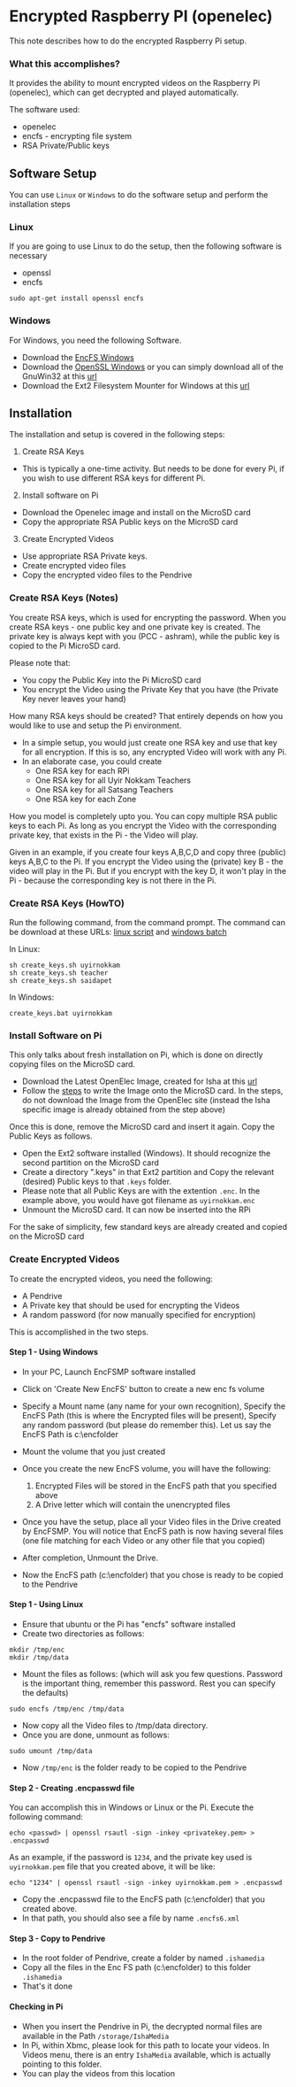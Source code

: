 # Encrypted Raspberry PI (openelec)

This note describes how to do the encrypted Raspberry Pi setup.

### What this accomplishes?

It provides the ability to mount encrypted videos on the Raspberry Pi (openelec), which can get decrypted and played automatically.

The software used:
   * openelec
   * encfs - encrypting file system
   * RSA Private/Public keys

## Software Setup

You can use `Linux` or `Windows` to do the software setup and perform the installation steps

### Linux

If you are going to use Linux to do the setup, then the following software is necessary

* openssl
* encfs

```
sudo apt-get install openssl encfs
```

### Windows

For Windows, you need the following Software.

* Download the [EncFS Windows](http://encfsmp.sourceforge.net/download.html)
* Download the [OpenSSL Windows](https://www.openssl.org/related/binaries.html) or you can simply download all of the GnuWin32 at this [url](http://gnuwin32.sourceforge.net/)
* Download the Ext2 Filesystem Mounter for Windows at this [url](http://sourceforge.net/projects/ext2fsd/)


## Installation 

The installation and setup is covered in the following steps:

1. Create RSA Keys 
  * This is typically a one-time activity. But needs to be done for every Pi, if you wish to use different RSA keys for different Pi.
2. Install software on Pi
  * Download the Openelec image and install on the MicroSD card
  * Copy the appropriate RSA Public keys on the MicroSD card
3. Create Encrypted Videos
  * Use appropriate RSA Private keys.
  * Create encrypted video files
  * Copy the encrypted video files to the Pendrive

### Create RSA Keys (Notes)

You create RSA keys, which is used for encrypting the password. When you create RSA keys - one public key and one private key is created. 
The private key is always kept with you (PCC - ashram), while the public key is copied to the Pi MicroSD card.

Please note that:
  * You copy the Public Key into the Pi MicroSD card
  * You encrypt the Video using the Private Key that you have (the Private Key never leaves your hand)

How many RSA keys should be created? That entirely depends on how you would like to use and setup the Pi environment.

* In a simple setup, you would just create one RSA key and use that key for all encryption. If this is so, any encrypted Video will work with any Pi.
* In an elaborate case, you could create
   * One RSA key for each RPi
   * One RSA key for all Uyir Nokkam Teachers
   * One RSA key for all Satsang Teachers
   * One RSA key for each Zone

How you model is completely upto you. You can copy multiple RSA public keys to each Pi. As long as you encrypt the Video with the corresponding private key, that 
exists in the Pi - the Video will play.

Given in an example, if you create four keys A,B,C,D and copy three (public) keys A,B,C to the Pi. If you encrypt the Video using the (private) key B - the video will 
play in the Pi. But if you encrypt with the key D, it won't play in the Pi - because the corresponding key is not there in the Pi.

### Create RSA Keys (HowTO)

Run the following command, from the command prompt. The command can be download at these URLs:  [linux script](create_keys.sh) and [windows batch](create_keys.bat)

In Linux:

```
sh create_keys.sh uyirnokkam
sh create_keys.sh teacher
sh create_keys.sh saidapet
```

In Windows:

```
create_keys.bat uyirnokkam
```


### Install Software on Pi

This only talks about fresh installation on Pi, which is done on directly copying files on the MicroSD card.

* Download the Latest OpenElec Image, created for Isha at this [url](not.yet.created)
* Follow the [steps](http://wiki.openelec.tv/index.php/HOW-TO:Installing_OpenELEC/Writing_The_Disk_Image#tab=Windows) to write the Image onto the MicroSD card. 
In the steps, do not download the Image from the OpenElec site (instead the Isha specific image is already obtained from the step above)

Once this is done, remove the MicroSD card and insert it again. Copy the Public Keys as follows.

* Open the Ext2 software installed (Windows). It should recognize the second partition on the MicroSD card
* Create a directory ".keys" in that Ext2 partition and Copy the relevant (desired) Public keys to that `.keys` folder.
* Please note that all Public Keys are with the extention `.enc`. In the example above, you would have got filename as `uyirnokkam.enc`
* Unmount the MicroSD card. It can now be inserted into the RPi

For the sake of simplicity, few standard keys are already created and copied on the MicroSD card


### Create Encrypted Videos

To create the encrypted videos, you need the following:

   * A Pendrive
   * A Private key that should be used for encrypting the Videos
   * A random password (for now manually specified for encryption)

This is accomplished in the two steps.

#### Step 1 - Using Windows

* In your PC, Launch EncFSMP software installed
* Click on 'Create New EncFS' button to create a new enc fs volume
* Specify a Mount name (any name for your own recognition), Specify the EncFS Path (this is where the Encrypted files will be present), 
  Specify any random password (but please do remember this). Let us say the EncFS Path is c:\encfolder
* Mount the volume that you just created
* Once you create the new EncFS volume, you will have the following:
    1. Encrypted Files will be stored in the EncFS path that you specified above
	2. A Drive letter which will contain the unencrypted files

* Once you have the setup, place all your Video files in the Drive created by EncFSMP. You will notice that EncFS path is now having several files (one file matching for each Video or any other file that you copied)
* After completion, Unmount the Drive.
* Now the EncFS path (c:\encfolder) that you chose is ready to be copied to the Pendrive

#### Step 1 - Using Linux

* Ensure that ubuntu or the Pi has "encfs" software installed
* Create two directories as follows:

```
mkdir /tmp/enc
mkdir /tmp/data
```

* Mount the files as follows: (which will ask you few questions. Password is the important thing, remember this password. Rest you can specify the defaults)

```
sudo encfs /tmp/enc /tmp/data
```

* Now copy all the Video files to /tmp/data directory.
* Once you are done, unmount as follows:

```
sudo umount /tmp/data
```

* Now `/tmp/enc` is the folder ready to be copied to the Pendrive


#### Step 2 - Creating .encpasswd file

You can accomplish this in Windows or Linux or the Pi. Execute the following command:

```
echo <passwd> | openssl rsautl -sign -inkey <privatekey.pem> > .encpasswd
```

As an example, if the password is `1234`, and the private key used is `uyirnokkam.pem` file that you created above, it will be like:

```
echo "1234" | openssl rsautl -sign -inkey uyirnokkam.pem > .encpasswd
```

* Copy the .encpasswd file to the EncFS path (c:\encfolder) that you created above.
* In that path, you should also see a file by name `.encfs6.xml`


#### Step 3 - Copy to Pendrive


* In the root folder of Pendrive, create a folder by named `.ishamedia`
* Copy all the files in the Enc FS path (c:\encfolder) to this folder `.ishamedia`
* That's it done


#### Checking in Pi

* When you insert the Pendrive in Pi, the decrypted normal files are available in the Path `/storage/IshaMedia`
* In Pi, within Xbmc, please look for this path to locate your videos. In Videos menu, there is an entry `IshaMedia` available, which is actually pointing to this folder.
* You can play the videos from this location

